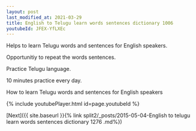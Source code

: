 ```yaml
---
layout: post
last_modified_at: 2021-03-29
title: English to Telugu learn words sentences dictionary 1006 
youtubeId: JFEX-YfLXEc
---
```

 
 
Helps to learn Telugu words and sentences for English speakers.

Opportunitiy to repeat the words sentences. 

Practice Telugu language. 
 
10 minutes practice every day. 
 
How to learn Telugu words and sentences for English speakers 
 
{% include youtubePlayer.html id=page.youtubeId %}
 
 
[Next]({{ site.baseurl }}{% link  split2/_posts/2015-05-04-English to telugu learn words sentences dictionary 1276 .md%})
 
